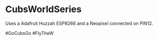 # CubsWorldSeries

Uses a Adafruit Huzzah ESP8266 and a Neopixel connected on PIN12.

 #GoCubsGo #FlyTheW

